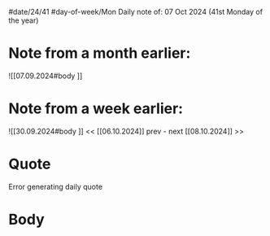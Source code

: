 
#date/24/41
#day-of-week/Mon
Daily note of: 07 Oct 2024 (41st Monday of the year)

# Note from a month earlier:
![[07.09.2024#body ]]

# Note from a week earlier:
![[30.09.2024#body ]]
 << [[06.10.2024]] prev - next [[08.10.2024]] >>
# Quote

Error generating daily quote
# Body

